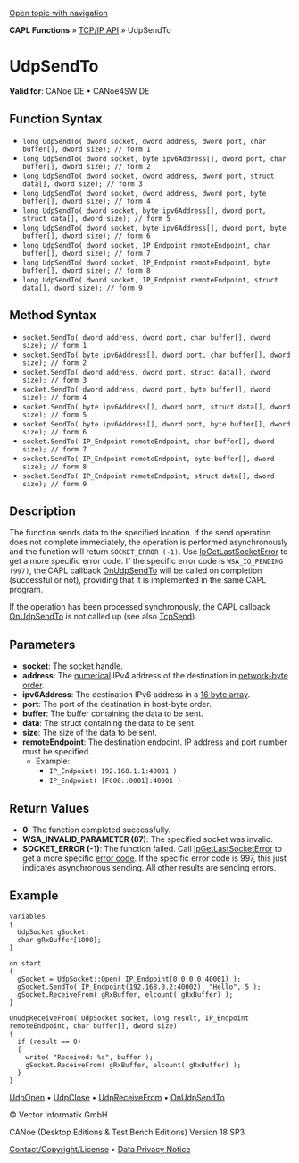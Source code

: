 [Open topic with navigation](../../../../../CANoeDEFamily.htm#Topics/CAPLFunctions/TCPIPAPI/Functions/CAPLfunctionUDPSendTo.md)

**CAPL Functions** » [TCP/IP API](../CAPLfunctionsTCPIPOverview.md) » UdpSendTo

# UdpSendTo

**Valid for**: CANoe DE • CANoe4SW DE

## Function Syntax

- `long UdpSendTo( dword socket, dword address, dword port, char buffer[], dword size); // form 1`
- `long UdpSendTo( dword socket, byte ipv6Address[], dword port, char buffer[], dword size); // form 2`
- `long UdpSendTo( dword socket, dword address, dword port, struct data[], dword size); // form 3`
- `long UdpSendTo( dword socket, dword address, dword port, byte buffer[], dword size); // form 4`
- `long UdpSendTo( dword socket, byte ipv6Address[], dword port, struct data[], dword size); // form 5`
- `long UdpSendTo( dword socket, byte ipv6Address[], dword port, byte buffer[], dword size); // form 6`
- `long UdpSendTo( dword socket, IP_Endpoint remoteEndpoint, char buffer[], dword size); // form 7`
- `long UdpSendTo( dword socket, IP_Endpoint remoteEndpoint, byte buffer[], dword size); // form 8`
- `long UdpSendTo( dword socket, IP_Endpoint remoteEndpoint, struct data[], dword size); // form 9`

## Method Syntax

- `socket.SendTo( dword address, dword port, char buffer[], dword size); // form 1`
- `socket.SendTo( byte ipv6Address[], dword port, char buffer[], dword size); // form 2`
- `socket.SendTo( dword address, dword port, struct data[], dword size); // form 3`
- `socket.SendTo( dword address, dword port, byte buffer[], dword size); // form 4`
- `socket.SendTo( byte ipv6Address[], dword port, struct data[], dword size); // form 5`
- `socket.SendTo( byte ipv6Address[], dword port, byte buffer[], dword size); // form 6`
- `socket.SendTo( IP_Endpoint remoteEndpoint, char buffer[], dword size); // form 7`
- `socket.SendTo( IP_Endpoint remoteEndpoint, byte buffer[], dword size); // form 8`
- `socket.SendTo( IP_Endpoint remoteEndpoint, struct data[], dword size); // form 9`

## Description

The function sends data to the specified location. If the send operation does not complete immediately, the operation is performed asynchronously and the function will return `SOCKET_ERROR (-1)`. Use [IpGetLastSocketError](CAPLfunctionIPGetLastSocketError.md) to get a more specific error code. If the specific error code is `WSA_IO_PENDING (997)`, the CAPL callback [OnUdpSendTo](../EventProcedures/CAPLfunctionTCPIPOnUdpSendTo.md) will be called on completion (successful or not), providing that it is implemented in the same CAPL program.

If the operation has been processed synchronously, the CAPL callback [OnUdpSendTo](../EventProcedures/CAPLfunctionTCPIPOnUdpSendTo.md) is not called up (see also [TcpSend](CAPLfunctionTCPSend.md)).

## Parameters

- **socket**: The socket handle.
- **address**: The [numerical](../../../Shared/CAPL/TCPIPAPI/IPAddressByteOrdering.md) IPv4 address of the destination in [network-byte order](../../../Shared/CAPL/TCPIPAPI/IPAddressByteOrdering.md).
- **ipv6Address**: The destination IPv6 address in a [16 byte array](../../../Shared/CAPL/TCPIPAPI/IPAddressByteOrdering.md).
- **port**: The port of the destination in host-byte order.
- **buffer**: The buffer containing the data to be sent.
- **data**: The struct containing the data to be sent.
- **size**: The size of the data to be sent.
- **remoteEndpoint**: The destination endpoint. IP address and port number must be specified.
  - Example:
    - `IP_Endpoint( 192.168.1.1:40001 )`
    - `IP_Endpoint( [FC00::0001]:40001 )`

## Return Values

- **0**: The function completed successfully.
- **WSA_INVALID_PARAMETER (87)**: The specified socket was invalid.
- **SOCKET_ERROR (-1)**: The function failed. Call [IpGetLastSocketError](CAPLfunctionIPGetLastSocketError.md) to get a more specific [error code](../CAPLfunctionsTCPIPWinsock2ErrorCodes.md). If the specific error code is 997, this just indicates asynchronous sending. All other results are sending errors.

## Example

```plaintext
variables
{
  UdpSocket gSocket;
  char gRxBuffer[1000];
}

on start
{
  gSocket = UdpSocket::Open( IP_Endpoint(0.0.0.0:40001) );
  gSocket.SendTo( IP_Endpoint(192.168.0.2:40002), "Hello", 5 );
  gSocket.ReceiveFrom( gRxBuffer, elcount( gRxBuffer) );
}

OnUdpReceiveFrom( UdpSocket socket, long result, IP_Endpoint remoteEndpoint, char buffer[], dword size)
{
  if (result == 0)
  {
    write( "Received: %s", buffer );
    gSocket.ReceiveFrom( gRxBuffer, elcount( gRxBuffer) );
  }
}
```

[UdpOpen](CAPLfunctionUDPOpen.md) • [UdpClose](CAPLfunctionUDPClose.md) • [UdpReceiveFrom](CAPLfunctionUDPReceiveFrom.md) • [OnUdpSendTo](../EventProcedures/CAPLfunctionTCPIPOnUdpSendTo.md)

© Vector Informatik GmbH

CANoe (Desktop Editions & Test Bench Editions) Version 18 SP3

[Contact/Copyright/License](../../../Shared/ContactCopyrightLicense.md) • [Data Privacy Notice](https://www.vector.com/int/en/company/get-info/privacy-policy/)

